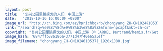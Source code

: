 ```yaml
---
layout: post
title:  "复兴公园里跳探戈的人们，中国上海"
date:   "2018-10-16 16:00:00 +0800"
image_url: "http://cn.bing.com/az/hprichbg/rb/chongyang_ZH-CN10246105371_1920x1080.jpg"
link: "/search?q=%e9%87%8d%e9%98%b3%e8%8a%82&form=hpcapt&mkt=zh-cn"
copyright: "复兴公园里跳探戈的人们，中国上海 (© GARDEL Bertrand/hemis.fr/Getty Images)"
image_hash: "6847ffb586186a43771d47f40e65a3ef"
image_filename: "chongyang_ZH-CN10246105371_1920x1080.jpg"
---
```

